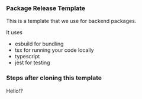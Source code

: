 ### Package Release Template

This is a template that we use for backend packages.

It uses

- esbuild for bundling
- tsx for running your code locally
- typescript
- jest for testing

### Steps after cloning this template

Hello!?
